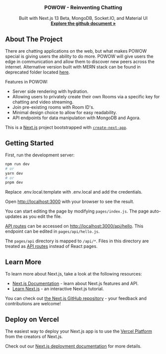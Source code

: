 <a name="readme-top"></a>

<!-- PROJECT LOGO -->
<div align="center">
  <h3 align="center">POWOW - Reinventing Chatting</h3>
  <p align="center">
    Built with Next.js 13 Beta, MongoDB, Socket.IO, and Material UI 
    <br />
    <a href="https://github.com/adj2424/video-chat-website"><strong>Explore the github document »</strong></a>
    <br />
  </p>
</div>

<!-- ABOUT THE PROJECT -->

## About The Project

<!-- [![Product Name Screen Shot][product-screenshot]](https://example.com) -->

There are chatting applications on the web, but what makes POWOW special is giving users the ability to do more. POWOW will give users the edge in communication and allow them to discover new peers across the internet. Alternative version built with MERN stack can be found in deprecated folder located [here](https://github.com/adj2424/video-chat-website).

Features in POWOW:

- Server side rendering with hydration.
- Allowing users to privately create their own Rooms via a specific key for chatting and video streaming.
- Join pre-existing rooms with Room ID's.
- Minimal design choice to allow for easy readability.
- API endpoints for data manipulation with MongoDB and Agora.

This is a [Next.js](https://nextjs.org/) project bootstrapped with [`create-next-app`](https://github.com/vercel/next.js/tree/canary/packages/create-next-app).

## Getting Started

First, run the development server:

```bash
npm run dev
# or
yarn dev
# or
pnpm dev
```

Replace .env.local.template with .env.local and add the credentials.

Open [http://localhost:3000](http://localhost:3000) with your browser to see the result.

You can start editing the page by modifying `pages/index.js`. The page auto-updates as you edit the file.

[API routes](https://nextjs.org/docs/api-routes/introduction) can be accessed on [http://localhost:3000/api/hello](http://localhost:3000/api/hello). This endpoint can be edited in `pages/api/hello.js`.

The `pages/api` directory is mapped to `/api/*`. Files in this directory are treated as [API routes](https://nextjs.org/docs/api-routes/introduction) instead of React pages.

## Learn More

To learn more about Next.js, take a look at the following resources:

- [Next.js Documentation](https://nextjs.org/docs) - learn about Next.js features and API.
- [Learn Next.js](https://nextjs.org/learn) - an interactive Next.js tutorial.

You can check out [the Next.js GitHub repository](https://github.com/vercel/next.js/) - your feedback and contributions are welcome!

## Deploy on Vercel

The easiest way to deploy your Next.js app is to use the [Vercel Platform](https://vercel.com/new?utm_medium=default-template&filter=next.js&utm_source=create-next-app&utm_campaign=create-next-app-readme) from the creators of Next.js.

Check out our [Next.js deployment documentation](https://nextjs.org/docs/deployment) for more details.
